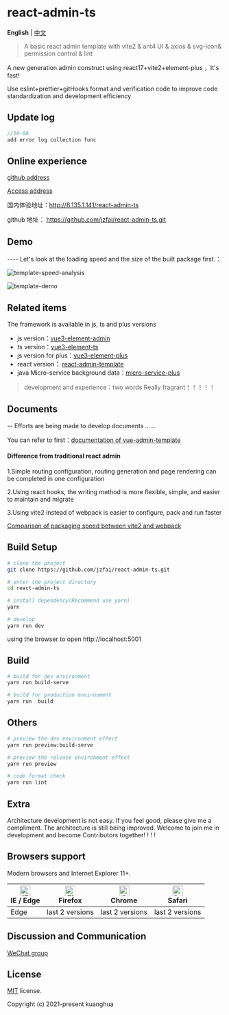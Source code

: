 # react-admin-ts

**English** | [中文](./README-zh_CN.md)

> A basic react admin template with  vite2 & ant4 UI & axios & svg-icon& permission control & lint

A new  generation admin  construct   using  react17+vite2+element-plus ，It's fast!

Use eslint+prettier+gitHooks format and verification code to improve code standardization and development efficiency


## Update log

```javascript
//10-08
add error log collection func
```

## Online experience

[github address](https://github.com/jzfai/react-admin-ts.git)

[Access address](http://8.135.1.141/react-admin-ts)

国内体验地址：http://8.135.1.141/react-admin-ts

github 地址：  https://github.com/jzfai/react-admin-ts.git

## Demo

 ---- Let's look at the loading speed and the size of the built package first.：

![template-speed-analysis](http://8.135.1.141/file/images/react-template-speed-analysis.png)

![template-demo](http://8.135.1.141/file/images/react-template-demo.png)


## Related items

The framework is available in js, ts and plus versions
- js version：[vue3-element-admin](https://github.com/jzfai/vue3-admin-template.git)
- ts version：[vue3-element-ts](https://github.com/jzfai/vue3-admin-ts.git)
- js version for plus：[vue3-element-plus](https://github.com/jzfai/vue3-admin-plus.git)
- react version： [react-admin-template](https://github.com/jzfai/react-admin-template.git)
- java Micro-service background data：[micro-service-plus](https://github.com/jzfai/micro-service-plus)
> development and  experience：two words  Really fragrant！！！！！

## Documents

-- Efforts are being made to develop documents ......

You can refer to first：[documentation of vue-admin-template ](https://juejin.im/post/59097cd7a22b9d0065fb61d2)

#### Difference from traditional react admin

1.Simple routing configuration, routing generation and page rendering can be completed in one configuration

2.Using react hooks, the writing method is more flexible, simple, and easier to maintain and migrate

3.Using vite2 instead of webpack is easier to configure, pack and run faster


[Comparison of packaging speed between vite2 and webpack](https://github.com/jzfai/vue3-admin-template/issues/2)

## Build Setup

```bash
# clone the project
git clone https://github.com/jzfai/react-admin-ts.git

# enter the project directory
cd react-admin-ts

# install dependency(Recommend use yarn)
yarn

# develop
yarn run dev
```

using the browser to open http://localhost:5001

## Build

```bash
# build for dev environment
yarn run build-serve

# build for production environment
yarn run  build
```

## Others

```bash
# preview the dev environment effect
yarn run preview:build-serve

# preview the release environment effect
yarn run preview

# code format check
yarn run lint

```

## Extra

Architecture development is not easy. If you feel good, please give me a compliment. The architecture is still being improved. Welcome to join me in development and become Contributors together! ! ! !

## Browsers support

Modern browsers and Internet Explorer 11+.

| [<img src="https://raw.githubusercontent.com/alrra/browser-logos/master/src/edge/edge_48x48.png" alt="IE / Edge" width="24px" height="24px" />](http://godban.github.io/browsers-support-badges/)</br>IE / Edge | [<img src="https://raw.githubusercontent.com/alrra/browser-logos/master/src/firefox/firefox_48x48.png" alt="Firefox" width="24px" height="24px" />](http://godban.github.io/browsers-support-badges/)</br>Firefox | [<img src="https://raw.githubusercontent.com/alrra/browser-logos/master/src/chrome/chrome_48x48.png" alt="Chrome" width="24px" height="24px" />](http://godban.github.io/browsers-support-badges/)</br>Chrome | [<img src="https://raw.githubusercontent.com/alrra/browser-logos/master/src/safari/safari_48x48.png" alt="Safari" width="24px" height="24px" />](http://godban.github.io/browsers-support-badges/)</br>Safari |
| --------- | --------- | --------- | --------- |
|Edge| last 2 versions| last 2 versions| last 2 versions

## Discussion and Communication
[WeChat group](http://8.135.1.141/file/images/wx-groud.png)

## License

[MIT](https://github.com/jzfai/react-admin-ts/blob/master/LICENSE) license.

Copyright (c) 2021-present  kuanghua

